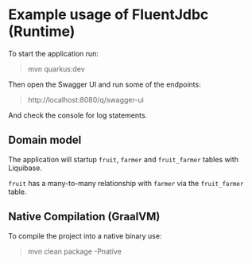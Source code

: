 # Example usage of FluentJdbc (Runtime)

To start the application run: 
> mvn quarkus:dev

Then open the Swagger UI and run some of the endpoints:
> http://localhost:8080/q/swagger-ui

And check the console for log statements.

## Domain model

The application will startup `fruit`, `farmer` and `fruit_farmer` tables with Liquibase.

`fruit` has a many-to-many relationship with `farmer` via the `fruit_farmer` table.

## Native Compilation (GraalVM)

To compile the project into a native binary use:

> mvn clean package -Pnative
